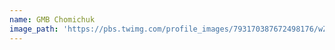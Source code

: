```yaml
---
name: GMB Chomichuk
image_path: 'https://pbs.twimg.com/profile_images/793170387672498176/wZVW1CLq.jpg'
---
```

